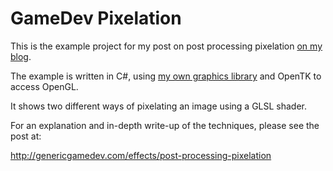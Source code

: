 # GameDev<T> Pixelation

This is the example project for my post on post processing pixelation [on my blog](http://genericgamedev.com/effects/post-processing-pixelation).

The example is written in C#, using [my own graphics library](https://github.com/amulware/awgraphics) and OpenTK to access OpenGL.

It shows two different ways of pixelating an image using a GLSL shader.

For an explanation and in-depth write-up of the techniques, please see the post at:

http://genericgamedev.com/effects/post-processing-pixelation
